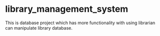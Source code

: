 # library_management_system
This is database project which has more functionality with using librarian can manipulate library database.
